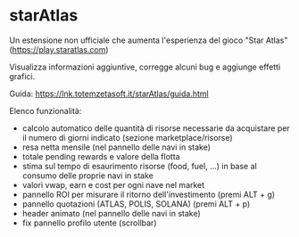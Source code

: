 # starAtlas
Un estensione non ufficiale che aumenta l'esperienza del gioco "Star Atlas" (https://play.staratlas.com) 

Visualizza informazioni aggiuntive, corregge alcuni bug e aggiunge effetti grafici.

Guida:
https://lnk.totemzetasoft.it/starAtlas/guida.html

Elenco funzionalità:
* calcolo automatico delle quantità di risorse necessarie da acquistare per il numero di giorni indicato (sezione marketplace/risorse)
* resa netta mensile (nel pannello delle navi in stake)
* totale pending rewards e valore della flotta 
* stima sul tempo di esaurimento risorse (food, fuel, ...) in base al consumo delle proprie navi in stake
* valori vwap, earn e cost per ogni nave nel market
* pannello ROI per misurare il ritorno dell'investimento (premi ALT + g)
* pannello quotazioni (ATLAS, POLIS, SOLANA) (premi ALT + p)
* header animato (nel pannello delle navi in stake)
* fix pannello profilo utente (scrollbar)